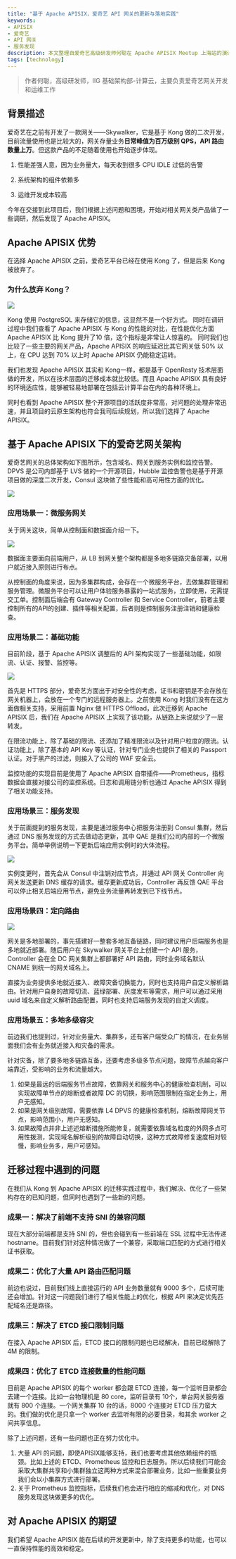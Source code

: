 ```yaml
---
title: "基于 Apache APISIX，爱奇艺 API 网关的更新与落地实践"
keywords: 
- APISIX
- 爱奇艺
- API 网关
- 服务发现
description: 本文整理自爱奇艺高级研发师何聪在 Apache APISIX Meetup 上海站的演讲，通过阅读本文，您可以了解到基于 Apache APISIX 网关，爱奇艺技术团队是如何进行公司架构的更新与融合，打造出全新的网关服务。
tags: [technology]
---
```


> 作者何聪，高级研发师，IIG 基础架构部-计算云，主要负责爱奇艺网关开发和运维工作
>
<!--truncate-->

## 背景描述

爱奇艺在之前有开发了一款网关——Skywalker，它是基于 Kong 做的二次开发，目前流量使用也是比较大的，网关存量业务**日常峰值为百万级别 QPS，API 路由数量上万**。但这款产品的不足随着使用也开始逐步体现。

1. 性能差强人意，因为业务量大，每天收到很多 CPU IDLE 过低的告警

2. 系统架构的组件依赖多

3. 运维开发成本较高

今年在交接到此项目后，我们根据上述问题和困境，开始对相关网关类产品做了一些调研，然后发现了 Apache APISIX。

## Apache APISIX 优势

在选择 Apache APISIX 之前，爱奇艺平台已经在使用 Kong 了，但是后来 Kong 被放弃了。

### 为什么放弃 Kong？

![](https://static.apiseven.com/202108/1630995514489-6f7b382a-ed2d-46ad-8ded-4dda42ed3bc8.png)

Kong 使用 PostgreSQL 来存储它的信息，这显然不是一个好方式。 同时在调研过程中我们查看了 Apache APISIX 与 Kong 的性能的对比，在性能优化方面 Apache APISIX 比 Kong 提升了10 倍，这个指标是非常让人惊喜的。 同时我们也比较了一些主要的网关产品，Apache APISIX 的响应延迟比其它网关低 50% 以上，在 CPU 达到 70% 以上时 Apache APISIX 仍能稳定运转。

我们也发现 Apache APISIX 其实和 Kong一样，都是基于 OpenResty 技术层面做的开发，所以在技术层面的迁移成本就比较低。而且 Apache APISIX 具有良好的环境适应性，能够被轻易地部署在包括云计算平台在内的各种环境上。

同时也看到 Apache APISIX 整个开源项目的活跃度非常高，对问题的处理非常迅速，并且项目的云原生架构也符合我司后续规划，所以我们选择了 Apache APISIX。

## 基于 Apache APISIX 下的爱奇艺网关架构

爱奇艺网关的总体架构如下图所示，包含域名、网关到服务实例和监控告警。DPVS 是公司内部基于 LVS 做的一个开源项目，Hubble 监控告警也是基于开源项目做的深度二次开发，Consul 这块做了些性能和高可用性方面的优化。

![](https://static.apiseven.com/202108/1630995637366-b42e408b-53ea-47fb-b282-e68042f13090.png)

### 应用场景一：微服务网关

关于网关这块，简单从控制面和数据面介绍一下。

![](https://static.apiseven.com/202108/1630995699492-bdc1c560-2c0a-4db0-82c9-2a5391941863.png)

 数据面主要面向前端用户，从 LB 到网关整个架构都是多地多链路灾备部署，以用户就近接入原则进行布点。

从控制面的角度来说，因为多集群构成，会存在一个微服务平台，去做集群管理和服务管理。微服务平台可以让用户体验服务暴露的一站式服务，立即使用，无需提交工单。控制面后端会有 Gateway Controller 和 Service Controller，前者主要控制所有的API的创建、插件等相关配置，后者则是控制服务注册注销和健康检查。

### 应用场景二：基础功能

目前阶段，基于 Apache APISIX 调整后的 API 架构实现了一些基础功能，如限流、认证、报警、监控等。

![](https://static.apiseven.com/202108/1630995732178-1717dd1a-3cdf-4f34-aea2-9a26df1c37c1.png)

 首先是 HTTPS 部分，爱奇艺方面出于对安全性的考虑，证书和密钥是不会存放在网关机器上，会放在一个专门的远程服务器上。之前使用 Kong 时我们没有在这方面做相关支持，采用前置 Nginx 做 HTTPS Offload，此次迁移到 Apache APISIX 后，我们在 Apache APISIX 上实现了该功能，从链路上来说就少了一层转发。

在限流功能上，除了基础的限流、还添加了精准限流以及针对用户粒度的限流。认证功能上，除了基本的 API Key 等认证，针对专门业务也提供了相关的 Passport 认证。对于黑产的过滤，则接入了公司的 WAF 安全云。

监控功能的实现目前是使用了 Apache APISIX 自带插件——Prometheus，指标数据会直接对接公司的监控系统。日志和调用链分析也通过 Apache APISIX 得到了相关功能支持。

### 应用场景三：服务发现

关于前面提到的服务发现，主要是通过服务中心把服务注册到 Consul 集群，然后通过 DNS 服务发现的方式去做动态更新，其中 QAE 是我们公司内部的一个微服务平台。简单举例说明一下更新后端应用实例时的大体流程。

![](https://static.apiseven.com/202108/1630995762178-b807f5fe-8851-4f10-acdc-fbf1c372b12f.png)

实例变更时，首先会从 Consul 中注销对应节点，并通过 API 网关 Controller 向网关发送更新 DNS 缓存的请求。缓存更新成功后，Controller 再反馈 QAE 平台可以停止相关后端应用节点，避免业务流量再转发到已下线节点。

### 应用场景四：定向路由

![](https://static.apiseven.com/202108/1630995803596-e8d73d5d-29e0-4f66-b3bd-976d650bafcb.png)

网关是多地部署的，事先搭建好一整套多地互备链路，同时建议用户后端服务也是多地就近部署。随后用户在 Skywalker 网关平台上创建一个 API 服务，Controller 会在全 DC 网关集群上都部署好 API 路由，同时业务域名默认 CNAME 到统一的网关域名上。

直接为业务提供多地就近接入、故障灾备切换能力，同时也支持用户自定义解析路由。针对用户自身的故障切流、蓝绿部署、灰度发布等需求，用户可以通过采用 uuid 域名来自定义解析路由配置，同时也支持后端服务发现的自定义调度。

### 应用场景五：多地多级容灾

前边我们也提到过，针对业务量大、集群多，还有客户端受众广的情况，在业务层面我们会有业务就近接入和灾备的需求。

针对灾备，除了要多地多链路互备，还要考虑多级多节点问题，故障节点越向客户端靠近，受影响的业务和流量越大。

1. 如果是最远的后端服务节点故障，依靠网关和服务中心的健康检查机制，可以实现故障单节点的熔断或者故障 DC 的切换，影响范围限制在指定业务上，用户无感知。
2. 如果是网关级别故障，需要依靠 L4 DPVS 的健康检查机制，熔断故障网关节点，影响范围小，用户无感知。
3. 如果故障点并非上述述熔断措施所能修复，就需要依靠域名粒度的外网多点可用性拨测，实现域名解析级别的故障自动切换，这种方式故障修复速度相对较慢，影响业务多，用户可感知。

## 迁移过程中遇到的问题

在我们从 Kong 到 Apache APISIX 的迁移实践过程中，我们解决、优化了一些架构存在的已知问题，但同时也遇到了一些新的问题。

### 成果一：解决了前端不支持 SNI 的兼容问题

现在大部分前端都是支持 SNI 的，但也会碰到有一些前端在 SSL 过程中无法传递 hostname。目前我们针对这种情况做了一个兼容，采取端口匹配的方式进行相关证书获取。

### 成果二：优化了大量 API 路由匹配问题

前边也说过，目前我们线上直接运行的 API 业务数量就有 9000 多个，后续可能还会增加。针对这一问题我们进行了相关性能上的优化，根据 API 来决定优先匹配域名还是路径。

### 成果三：解决了 ETCD 接口限制问题

在接入 Apache APISIX 后，ETCD 接口的限制问题也已经解决，目前已经解除了 4M 的限制。

### 成果四：优化了 ETCD 连接数量的性能问题

目前是 Apache APISIX 的每个 worker 都会跟 ETCD 连接，每一个监听目录都会去建一个连接。比如一台物理机是 80 core，监听目录有 10个，单台网关服务器就有 800 个连接。一个网关集群 10 台的话，8000 个连接对 ETCD 压力蛮大的。我们做的优化是只拿一个 worker 去监听有限的必要目录，和其余 worker 之间共享信息。

除了上述问题，还有一些问题也正在努力优化中。

1. 大量 API 的问题，即使APISIX能够支持，我们也要考虑其他依赖组件的瓶颈。比如上述的 ETCD、Prometheus 监控和日志服务。所以后续我们可能会采取大集群共享和小集群独立这两种方式来混合部署业务，比如一些重要业务我们会以小集群方式进行部署。
2. 关于 Prometheus 监控指标，后续我们也会进行相应的缩减和优化，对 DNS 服务发现这块做更多的优化。

## 对 Apache APISIX 的期望

我们希望 Apache APISIX 能在后续的开发更新中，除了支持更多的功能，也可以一直保持性能的高效和稳定。
